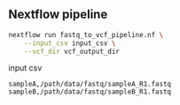 ## Nextflow pipeline

```bash
nextflow run fastq_to_vcf_pipeline.nf \
    --input_csv input_csv \
    --vcf_dir vcf_output_dir
```
input csv

```csv
sampleA,/path/data/fastq/sampleA_R1.fastq
sampleB,/path/data/fastq/sampleB_R1.fastq
```